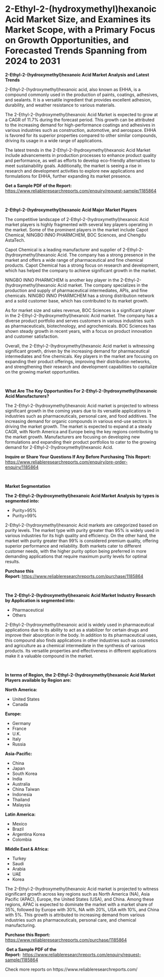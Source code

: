 <p><h1>2-Ethyl-2-(hydroxymethyl)hexanoic Acid Market Size, and Examines its Market Scope, with a Primary Focus on Growth Opportunities, and Forecasted Trends Spanning from 2024 to 2031</h1></p><p><strong>2-Ethyl-2-(hydroxymethyl)hexanoic Acid Market Analysis and Latest Trends</strong></p>
<p><p>2-Ethyl-2-(hydroxymethyl)hexanoic acid, also known as EHHA, is a compound commonly used in the production of paints, coatings, adhesives, and sealants. It is a versatile ingredient that provides excellent adhesion, durability, and weather resistance to various materials.</p><p>The 2-Ethyl-2-(hydroxymethyl)hexanoic Acid Market is expected to grow at a CAGR of 11.7% during the forecast period. This growth can be attributed to the increasing demand for high-performance coatings and adhesives in various industries such as construction, automotive, and aerospace. EHHA is favored for its superior properties compared to other similar compounds, driving its usage in a wide range of applications.</p><p>The latest trends in the 2-Ethyl-2-(hydroxymethyl)hexanoic Acid Market include advancements in production processes to enhance product quality and performance, as well as efforts to develop eco-friendly alternatives to meet sustainability goals. Additionally, the market is seeing a rise in research and development activities to explore new applications and formulations for EHHA, further expanding its market presence.</p></p>
<p><strong>Get a Sample PDF of the Report:&nbsp;</strong> <a href="https://www.reliableresearchreports.com/enquiry/request-sample/1185864">https://www.reliableresearchreports.com/enquiry/request-sample/1185864</a></p>
<p>&nbsp;</p>
<p><strong>2-Ethyl-2-(hydroxymethyl)hexanoic Acid Major Market Players</strong></p>
<p><p>The competitive landscape of 2-Ethyl-2-(hydroxymethyl)hexanoic Acid market players is highly fragmented with several key players operating in the market. Some of the prominent players in the market include Capot Chemical, NINGBO INNO PHARMCHEM, BOC Sciences, and Chengdu AstaTech.</p><p>Capot Chemical is a leading manufacturer and supplier of 2-Ethyl-2-(hydroxymethyl)hexanoic Acid. The company has a strong presence in the market and offers a wide range of pharmaceutical and fine chemical products. Capot Chemical has a strong focus on research and development, which has helped the company to achieve significant growth in the market.</p><p>NINGBO INNO PHARMCHEM is another key player in the 2-Ethyl-2-(hydroxymethyl)hexanoic Acid market. The company specializes in the production and supply of pharmaceutical intermediates, APIs, and fine chemicals. NINGBO INNO PHARMCHEM has a strong distribution network and a solid customer base, which has contributed to its market growth.</p><p>As for market size and sales revenue, BOC Sciences is a significant player in the 2-Ethyl-2-(hydroxymethyl)hexanoic Acid market. The company has a diverse product portfolio and serves customers in various industries such as pharmaceuticals, biotechnology, and agrochemicals. BOC Sciences has shown steady growth in recent years, with a focus on product innovation and customer satisfaction.</p><p>Overall, the 2-Ethyl-2-(hydroxymethyl)hexanoic Acid market is witnessing significant growth, driven by the increasing demand for pharmaceutical intermediates and fine chemicals. Key players in the market are focusing on expanding their product offerings, improving their distribution networks, and strengthening their research and development capabilities to capitalize on the growing market opportunities.</p></p>
<p>&nbsp;</p>
<p><strong>What Are The Key Opportunities For 2-Ethyl-2-(hydroxymethyl)hexanoic Acid Manufacturers?</strong></p>
<p><p>The 2-Ethyl-2-(hydroxymethyl)hexanoic Acid market is projected to witness significant growth in the coming years due to its versatile applications in industries such as pharmaceuticals, personal care, and food additives. The increasing demand for organic compounds in various end-use sectors is driving the market growth. The market is expected to expand at a steady CAGR, with North America and Europe being the key regions contributing to the market growth. Manufacturers are focusing on developing new formulations and expanding their product portfolios to cater to the growing demand for 2-Ethyl-2-(hydroxymethyl)hexanoic Acid.</p></p>
<p><strong>Inquire or Share Your Questions If Any Before Purchasing This Report:</strong> <a href="https://www.reliableresearchreports.com/enquiry/pre-order-enquiry/1185864">https://www.reliableresearchreports.com/enquiry/pre-order-enquiry/1185864</a></p>
<p>&nbsp;</p>
<p><strong>Market Segmentation</strong></p>
<p><strong>The 2-Ethyl-2-(hydroxymethyl)hexanoic Acid Market Analysis by types is segmented into:</strong></p>
<p><ul><li>Purity>95%</li><li>Purity>99%</li></ul></p>
<p><p>2-Ethyl-2-(hydroxymethyl)hexanoic Acid markets are categorized based on purity levels. The market type with purity greater than 95% is widely used in various industries for its high quality and efficiency. On the other hand, the market with purity greater than 99% is considered premium quality, offering superior performance and reliability. Both markets cater to different customer needs, with the higher purity option being preferred in more demanding applications that require maximum purity levels for optimal results.</p></p>
<p><strong>Purchase this Report:&nbsp;</strong><a href="https://www.reliableresearchreports.com/purchase/1185864">https://www.reliableresearchreports.com/purchase/1185864</a></p>
<p>&nbsp;</p>
<p><strong>The 2-Ethyl-2-(hydroxymethyl)hexanoic Acid Market Industry Research by Application is segmented into:</strong></p>
<p><ul><li>Pharmaceutical</li><li>Others</li></ul></p>
<p><p>2-Ethyl-2-(hydroxymethyl)hexanoic acid is widely used in pharmaceutical applications due to its ability to act as a stabilizer for certain drugs and improve their absorption in the body. In addition to its pharmaceutical uses, this compound also finds applications in other industries such as cosmetics and agriculture as a chemical intermediate in the synthesis of various products. Its versatile properties and effectiveness in different applications make it a valuable compound in the market.</p></p>
<p>&nbsp;</p>
<p><strong>In terms of Region, the 2-Ethyl-2-(hydroxymethyl)hexanoic Acid Market Players available by Region are:</strong></p>
<p>
    <p> <strong> North America: </strong>
        <ul>
            <li>United States</li>
            <li>Canada</li>
        </ul>
        </p> 
    <p> <strong> Europe: </strong>
        <ul>
            <li>Germany</li>
            <li>France</li>
            <li>U.K.</li>
            <li>Italy</li>
            <li>Russia</li>
        </ul>
        </p> 
    <p> <strong> Asia-Pacific: </strong>
        <ul>
            <li>China</li>
            <li>Japan</li>
            <li>South Korea</li>
            <li>India</li>
            <li>Australia</li>
            <li>China Taiwan</li>
            <li>Indonesia</li>
            <li>Thailand</li>
            <li>Malaysia</li>
        </ul>
        </p> 
    <p> <strong> Latin America: </strong>
        <ul>
            <li>Mexico</li>
            <li>Brazil</li>
            <li>Argentina Korea</li>
            <li>Colombia</li>
        </ul>
        </p> 
    <p> <strong> Middle East & Africa: </strong>
        <ul>
            <li>Turkey</li>
            <li>Saudi</li>
            <li>Arabia</li>
            <li>UAE</li>
            <li>Korea</li>
        </ul>
    </p>
    </p>
<p><p>The 2-Ethyl-2-(hydroxymethyl)hexanoic Acid market is projected to witness significant growth across key regions such as North America (NA), Asia Pacific (APAC), Europe, the United States (USA), and China. Among these regions, APAC is expected to dominate the market with a market share of 35%, followed by Europe with 30%, NA with 20%, USA with 10%, and China with 5%. This growth is attributed to increasing demand from various industries such as pharmaceuticals, personal care, and chemical manufacturing.</p></p>
<p><strong>Purchase this Report: </strong><a href="https://www.reliableresearchreports.com/purchase/1185864">https://www.reliableresearchreports.com/purchase/1185864</a></p>
<p>&nbsp;<strong>Get a Sample PDF of the Report:&nbsp;&nbsp;</strong><a href="https://www.reliableresearchreports.com/enquiry/request-sample/1185864">https://www.reliableresearchreports.com/enquiry/request-sample/1185864</a></p>
<p><strong></strong></p>
<p>Check more reports on https://www.reliableresearchreports.com/</p>